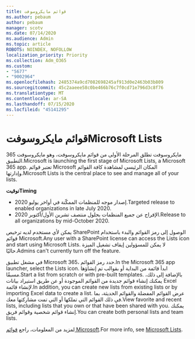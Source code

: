 ```yaml
---
title: قوائم مايكروسوفت
ms.author: pebaum
author: pebaum
manager: scotv
ms.date: 07/14/2020
ms.audience: Admin
ms.topic: article
ROBOTS: NOINDEX, NOFOLLOW
localization_priority: Priority
ms.collection: Adm_O365
ms.custom:
- "5677"
- "9002964"
ms.openlocfilehash: 2485374a9cd7082698245af913d0e2463b03b809
ms.sourcegitcommit: 45c2aaeee58c0be466b76c7f0cd71e796d3c8f76
ms.translationtype: MT
ms.contentlocale: ar-SA
ms.lasthandoff: 07/15/2020
ms.locfileid: "45141295"
---
```

# <a name="microsoft-lists"></a><span data-ttu-id="dcde3-102">قوائم مايكروسوفت</span><span class="sxs-lookup"><span data-stu-id="dcde3-102">Microsoft Lists</span></span>

<span data-ttu-id="dcde3-103">مايكروسوفت تطلق المرحلة الأولى من قوائم مايكروسوفت، وهو مايكروسوفت 365 التطبيق.</span><span class="sxs-lookup"><span data-stu-id="dcde3-103">Microsoft is launching the first stage of Microsoft Lists, a Microsoft 365 app.</span></span> <span data-ttu-id="dcde3-104">تعتبر قوائم Microsoft المكان الرئيسي لمشاهدة كافة القوائم وإدارتها.</span><span class="sxs-lookup"><span data-stu-id="dcde3-104">Microsoft Lists is the central place to see and manage all of your lists.</span></span>  
  
<span data-ttu-id="dcde3-105">**توقيت**</span><span class="sxs-lookup"><span data-stu-id="dcde3-105">**Timing**</span></span>  

- <span data-ttu-id="dcde3-106">إصدار موجه للمنظمات الممكّنة في أواخر يوليو 2020.</span><span class="sxs-lookup"><span data-stu-id="dcde3-106">Targeted release to enabled organizations in late July 2020.</span></span>
- <span data-ttu-id="dcde3-107">الإفراج عن جميع المنظمات بحلول منتصف تشرين الأول/أكتوبر 2020.</span><span class="sxs-lookup"><span data-stu-id="dcde3-107">Release to all organizations by mid-October 2020.</span></span>

<span data-ttu-id="dcde3-108">يمكن لأي مستخدم لديه ترخيص SharePoint الوصول إلى رمز القوائم والبدء باستخدام قوائم Microsoft.</span><span class="sxs-lookup"><span data-stu-id="dcde3-108">Any user with a SharePoint license can access the Lists icon and start using Microsoft Lists.</span></span> <span data-ttu-id="dcde3-109">لا يمكن للمسؤولين إيقاف تشغيل الميزة حاليًا.</span><span class="sxs-lookup"><span data-stu-id="dcde3-109">Admins can't currently turn off the feature.</span></span>
 
<span data-ttu-id="dcde3-110">في مشغل تطبيق Microsoft 365، حدد رمز القوائم.</span><span class="sxs-lookup"><span data-stu-id="dcde3-110">In the Microsoft 365 app launcher, select the Lists icon.</span></span> <span data-ttu-id="dcde3-111">ابدأ قائمة من البداية أو بقوالب تم إنشاؤها مسبقًا.</span><span class="sxs-lookup"><span data-stu-id="dcde3-111">Start a list from scratch or with pre-built templates.</span></span> <span data-ttu-id="dcde3-112">بالإضافة إلى ذلك، يمكنك إنشاء قوائم جديدة من القوائم الموجودة أو عن طريق استيراد بيانات Excel لإنشاء قائمة.</span><span class="sxs-lookup"><span data-stu-id="dcde3-112">In addition, you can create new lists from existing lists or by importing Excel data to create a list.</span></span> <span data-ttu-id="dcde3-113">عرض القوائم المفضلة والقوائم الحديثة، بما في ذلك القوائم التي تملكها أو التي تمت مشاركتها معك.</span><span class="sxs-lookup"><span data-stu-id="dcde3-113">View favorite and recent lists, including lists that you own or that have been shared with you.</span></span> <span data-ttu-id="dcde3-114">يمكنك إنشاء قوائم شخصية وقوائم فريق.</span><span class="sxs-lookup"><span data-stu-id="dcde3-114">You can create both personal lists and team lists.</span></span>  

<span data-ttu-id="dcde3-115">لمزيد من المعلومات، راجع [قوائم Microsoft](https://aka.ms/microsoftlists).</span><span class="sxs-lookup"><span data-stu-id="dcde3-115">For more info, see [Microsoft Lists](https://aka.ms/microsoftlists).</span></span>
